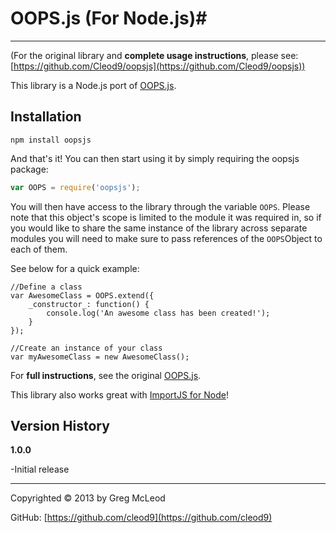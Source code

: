 # OOPS.js (For Node.js)#

----------

(For the original library and **complete usage instructions**, please see: [https://github.com/Cleod9/oopsjs](https://github.com/Cleod9/oopsjs))

This library is a Node.js port of [OOPS.js](https://github.com/Cleod9/oopsjs).

## Installation ##

```
npm install oopsjs
```

And that's it! You can then start using it by simply requiring the oopsjs package:

```javascript
var OOPS = require('oopsjs');
```

You will then have access to the library through the variable `OOPS`.  Please note that this object's scope is limited to the module it was required in, so if you would like to share the same instance of the library across separate modules you will need to make sure to pass references of the `OOPS`Object to each of them. 

See below for a quick example:

```
//Define a class
var AwesomeClass = OOPS.extend({
	_constructor_: function() {
		console.log('An awesome class has been created!');
	}
});

//Create an instance of your class
var myAwesomeClass = new AwesomeClass();
```

For **full instructions**, see the original [OOPS.js](https://github.com/Cleod9/oopsjs).

This library also works great with [ImportJS for Node](https://github.com/Cleod9/node-importjs)!


## Version History ##

**1.0.0**

-Initial release

----------

Copyrighted © 2013 by Greg McLeod

GitHub: [https://github.com/cleod9](https://github.com/cleod9)